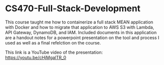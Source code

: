 # CS470-Full-Stack-Development

This course taught me how to containerize a full stack MEAN application with Docker and how to migrate that application to AWS S3 with Lambda, API Gateway, DynamoDB, and IAM. 
Included documents in this application are a handout notes for a powerpoint presentation on the tool and process I used as well as a final refelction on the course.

This link is a YouTube video of the presentation: https://youtu.be/cHjMgalTR_0
